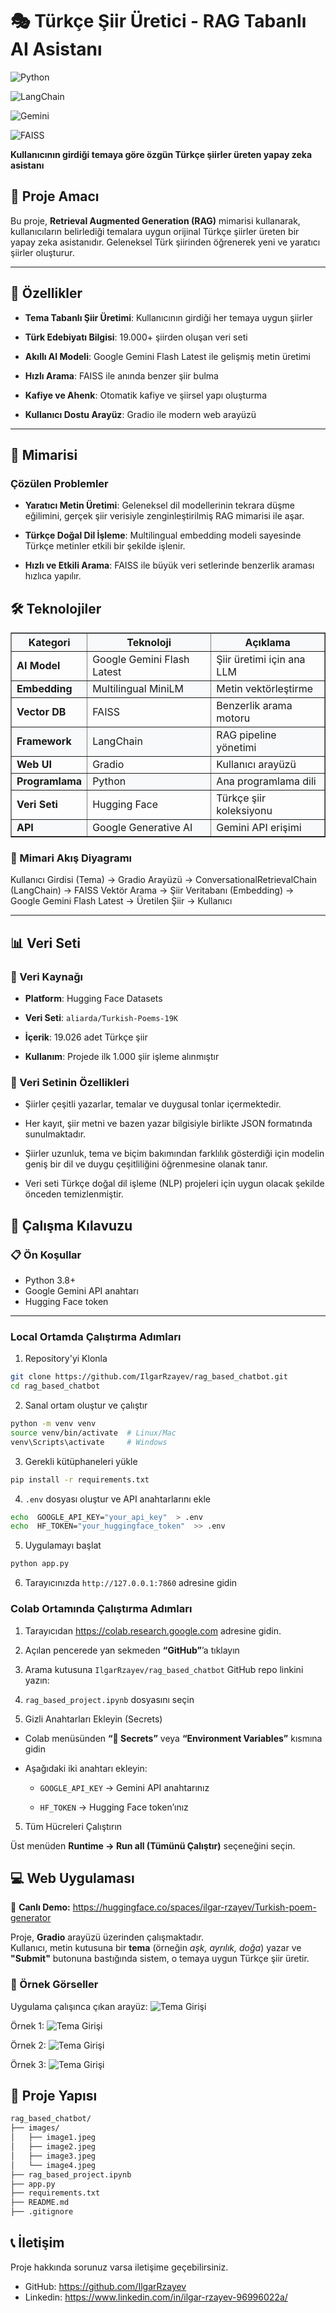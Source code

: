 




# 🎭 Türkçe Şiir Üretici - RAG Tabanlı AI Asistanı

  



  

![Python](https://img.shields.io/badge/Python-3.8%2B-blue)

![LangChain](https://img.shields.io/badge/LangChain-⚡-orange)

![Gemini](https://img.shields.io/badge/Google-GeminiAI-blue)

![FAISS](https://img.shields.io/badge/VectorDB-FAISS-green)

  

**Kullanıcının girdiği temaya göre özgün Türkçe şiirler üreten yapay zeka asistanı**

  

  

</div>

  

## 🎯 Proje Amacı

  

Bu proje, **Retrieval Augmented Generation (RAG)** mimarisi kullanarak, kullanıcıların belirlediği temalara uygun orijinal Türkçe şiirler üreten bir yapay zeka asistanıdır. Geleneksel Türk şiirinden öğrenerek yeni ve yaratıcı şiirler oluşturur.

  

---

  

## 🌟 Özellikler

  

-  **Tema Tabanlı Şiir Üretimi**: Kullanıcının girdiği her temaya uygun şiirler

-  **Türk Edebiyatı Bilgisi**: 19.000+ şiirden oluşan veri seti

-  **Akıllı AI Modeli**: Google Gemini Flash Latest ile gelişmiş metin üretimi

-  **Hızlı Arama**: FAISS ile anında benzer şiir bulma

-  **Kafiye ve Ahenk**: Otomatik kafiye ve şiirsel yapı oluşturma

-  **Kullanıcı Dostu Arayüz**: Gradio ile modern web arayüzü

  

---

  
## 🧠 Mimarisi


### Çözülen Problemler

-   **Yaratıcı Metin Üretimi**: Geleneksel dil modellerinin tekrara düşme eğilimini, gerçek şiir verisiyle zenginleştirilmiş RAG mimarisi ile aşar.
    
-   **Türkçe Doğal Dil İşleme**: Multilingual embedding modeli sayesinde Türkçe metinler etkili bir şekilde işlenir.
    
-   **Hızlı ve Etkili Arama**: FAISS ile büyük veri setlerinde benzerlik araması hızlıca yapılır.
    


## 🛠️ Teknolojiler



<table border="1" cellpadding="10" cellspacing="0" style="border-collapse: collapse; width: 100%;">
  <thead style="background-color: #f8f9fa;">
    <tr>
      <th>Kategori</th>
      <th>Teknoloji</th>
      <th>Açıklama</th>
    </tr>
  </thead>
  <tbody>
    <tr>
      <td><strong> AI Model</strong></td>
      <td>Google Gemini Flash Latest</td>
      <td>Şiir üretimi için ana LLM</td>
    </tr>
    <tr style="background-color: #f8f9fa;">
      <td><strong> Embedding</strong></td>
      <td>Multilingual MiniLM</td>
      <td>Metin vektörleştirme</td>
    </tr>
    <tr>
      <td><strong> Vector DB</strong></td>
      <td>FAISS</td>
      <td>Benzerlik arama motoru</td>
    </tr>
    <tr style="background-color: #f8f9fa;">
      <td><strong> Framework</strong></td>
      <td>LangChain</td>
      <td>RAG pipeline yönetimi</td>
    </tr>
    <tr>
      <td><strong> Web UI</strong></td>
      <td>Gradio</td>
      <td>Kullanıcı arayüzü</td>
    </tr>
    <tr style="background-color: #f8f9fa;">
      <td><strong> Programlama</strong></td>
      <td>Python</td>
      <td>Ana programlama dili</td>
    </tr>
    <tr>
      <td><strong> Veri Seti</strong></td>
      <td>Hugging Face</td>
      <td>Türkçe şiir koleksiyonu</td>
    </tr>
    <tr style="background-color: #f8f9fa;">
      <td><strong> API</strong></td>
      <td>Google Generative AI</td>
      <td>Gemini API erişimi</td>
    </tr>
  </tbody>
</table>

</div>
  
 ### 🔁 Mimari Akış Diyagramı 
 Kullanıcı Girdisi (Tema) → Gradio Arayüzü → ConversationalRetrievalChain (LangChain) → FAISS Vektör Arama → Şiir Veritabanı (Embedding) → Google Gemini Flash Latest → Üretilen Şiir → Kullanıcı

---

  

## 📊 Veri Seti

  

### 📖 Veri Kaynağı

-  **Platform**: Hugging Face Datasets

-  **Veri Seti**: `aliarda/Turkish-Poems-19K`

-  **İçerik**: 19.026 adet Türkçe şiir

-  **Kullanım**: Projede ilk 1.000 şiir işleme alınmıştır

### 🧾 Veri Setinin Özellikleri

-   Şiirler çeşitli yazarlar, temalar ve duygusal tonlar içermektedir.
    
-   Her kayıt, şiir metni ve bazen yazar bilgisiyle birlikte JSON formatında sunulmaktadır.
    
-   Şiirler uzunluk, tema ve biçim bakımından farklılık gösterdiği için modelin geniş bir dil ve duygu çeşitliliğini öğrenmesine olanak tanır.
    
-   Veri seti Türkçe doğal dil işleme (NLP) projeleri için uygun olacak şekilde önceden temizlenmiştir.

  

## 🚀 Çalışma Kılavuzu

### 📋 Ön Koşullar
- Python 3.8+
- Google Gemini API anahtarı
- Hugging Face token

---

### Local Ortamda Çalıştırma Adımları

 1. Repository'yi Klonla
```bash
git clone https://github.com/IlgarRzayev/rag_based_chatbot.git
cd rag_based_chatbot
```

2. Sanal ortam oluştur ve çalıştır
```bash
python -m venv venv
source venv/bin/activate  # Linux/Mac
venv\Scripts\activate     # Windows
```

  3. Gerekli kütüphaneleri yükle
```bash
pip install -r requirements.txt
```

  4. `.env` dosyası oluştur ve API anahtarlarını ekle
```bash
echo  GOOGLE_API_KEY="your_api_key"  > .env 
echo  HF_TOKEN="your_huggingface_token"  >> .env
```


 5. Uygulamayı başlat
```bash
python app.py
```
  6. Tarayıcınızda `http://127.0.0.1:7860` adresine gidin


###  Colab Ortamında Çalıştırma Adımları

1.  Tarayıcıdan https://colab.research.google.com adresine gidin.

2. Açılan pencerede yan sekmeden **“GitHub”**’a tıklayın

3. Arama kutusuna ```IlgarRzayev/rag_based_chatbot``` GitHub repo linkini yazın:
 
4. ```rag_based_project.ipynb``` dosyasını seçin

5.  Gizli Anahtarları Ekleyin (Secrets)
    

-   Colab menüsünden **“🔑 Secrets”** veya **“Environment Variables”** kısmına gidin
    
-   Aşağıdaki iki anahtarı ekleyin:
    
    -   `GOOGLE_API_KEY` → Gemini API anahtarınız
        
    -   `HF_TOKEN` → Hugging Face token’ınız

 5.   Tüm Hücreleri Çalıştırın  

Üst menüden **Runtime → Run all (Tümünü Çalıştır)** seçeneğini seçin.


## 💻 Web Uygulaması

🔗 **Canlı Demo:** https://huggingface.co/spaces/ilgar-rzayev/Turkish-poem-generator

Proje, **Gradio** arayüzü üzerinden çalışmaktadır.  
Kullanıcı, metin kutusuna bir **tema** (örneğin _aşk, ayrılık, doğa_) yazar ve **"Submit"** butonuna bastığında sistem, o temaya uygun  Türkçe şiir üretir.

### 📸 Örnek Görseller

Uygulama çalışınca çıkan arayüz:
![Tema Girişi](images/image1.jpeg)

Örnek 1:
![Tema Girişi](images/image4.jpeg)

Örnek 2:
![Tema Girişi](images/image3.jpeg)

Örnek 3:
![Tema Girişi](images/image2.jpeg)


## 📁 Proje Yapısı

```bash
rag_based_chatbot/
├── images/                      
│   ├── image1.jpeg
│   ├── image2.jpeg
│   ├── image3.jpeg
│   └── image4.jpeg
├── rag_based_project.ipynb      
├── app.py
├── requirements.txt             
├── README.md
├── .gitignore                    

```







## 📞 İletişim
Proje hakkında sorunuz varsa iletişime geçebilirsiniz.

-   GitHub: https://github.com/IlgarRzayev
-   Linkedin: https://www.linkedin.com/in/ilgar-rzayev-96996022a/

